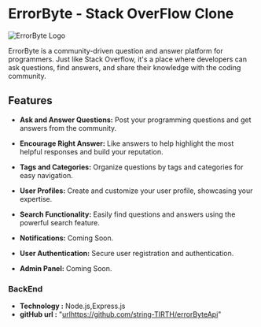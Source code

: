 # ErrorByte - Stack OverFlow Clone

![ErrorByte Logo](https://urbanclap1.000webhostapp.com/logo3.svg)

ErrorByte is a community-driven question and answer platform for programmers. Just like Stack Overflow, it's a place where developers can ask questions, find answers, and share their knowledge with the coding community.

## Features

- **Ask and Answer Questions:** Post your programming questions and get answers from the community.

- **Encourage Right Answer:** Like answers to help highlight the most helpful responses and build your reputation.

- **Tags and Categories:** Organize questions by tags and categories for easy navigation.

- **User Profiles:** Create and customize your user profile, showcasing your expertise.

- **Search Functionality:** Easily find questions and answers using the powerful search feature.

- **Notifications:** Coming Soon.

- **User Authentication:** Secure user registration and authentication.

- **Admin Panel:** Coming Soon.

### BackEnd

- **Technology :** Node.js,Express.js
- **gitHub url :** "[url](https://github.com/string-TIRTH/errorByte)https://github.com/string-TIRTH/errorByteApi"
